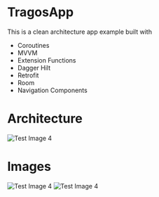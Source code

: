 # TragosApp
This is a clean architecture app example built with

- Coroutines
- MVVM
- Extension Functions
- Dagger Hilt
- Retrofit
- Room
- Navigation Components

# Architecture

![Test Image 4](https://github.com/AnDevCba/GitHubMVP/raw/master/images/architecture_android.png)

# Images

![Test Image 4](https://i.imgur.com/Lsqjego.png)
![Test Image 4](https://i.imgur.com/VKatXbv.png)




